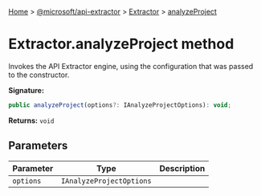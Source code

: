 [Home](./index) &gt; [@microsoft/api-extractor](api-extractor.md) &gt; [Extractor](api-extractor.extractor.md) &gt; [analyzeProject](api-extractor.extractor.analyzeproject.md)

# Extractor.analyzeProject method

Invokes the API Extractor engine, using the configuration that was passed to the constructor.

**Signature:**
```javascript
public analyzeProject(options?: IAnalyzeProjectOptions): void;
```
**Returns:** `void`

## Parameters

|  Parameter | Type | Description |
|  --- | --- | --- |
|  `options` | `IAnalyzeProjectOptions` |  |

